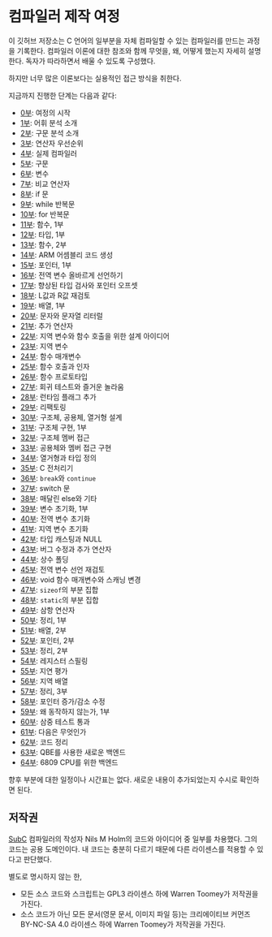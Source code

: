 # 컴파일러 제작 여정

이 깃허브 저장소는 C 언어의 일부분을 자체 컴파일할 수 있는 컴파일러를 만드는 과정을 기록한다. 컴파일러 이론에 대한 참조와 함께 무엇을, 왜, 어떻게 했는지 자세히 설명한다. 독자가 따라하면서 배울 수 있도록 구성했다.

하지만 너무 많은 이론보다는 실용적인 접근 방식을 취한다.

지금까지 진행한 단계는 다음과 같다:

 + [0부](00_Introduction/Readme.md): 여정의 시작
 + [1부](01_Scanner/Readme.md): 어휘 분석 소개
 + [2부](02_Parser/Readme.md): 구문 분석 소개
 + [3부](03_Precedence/Readme.md): 연산자 우선순위
 + [4부](04_Assembly/Readme.md): 실제 컴파일러
 + [5부](05_Statements/Readme.md): 구문
 + [6부](06_Variables/Readme.md): 변수
 + [7부](07_Comparisons/Readme.md): 비교 연산자
 + [8부](08_If_Statements/Readme.md): if 문
 + [9부](09_While_Loops/Readme.md): while 반복문
 + [10부](10_For_Loops/Readme.md): for 반복문
 + [11부](11_Functions_pt1/Readme.md): 함수, 1부
 + [12부](12_Types_pt1/Readme.md): 타입, 1부
 + [13부](13_Functions_pt2/Readme.md): 함수, 2부
 + [14부](14_ARM_Platform/Readme.md): ARM 어셈블리 코드 생성
 + [15부](15_Pointers_pt1/Readme.md): 포인터, 1부
 + [16부](16_Global_Vars/Readme.md): 전역 변수 올바르게 선언하기
 + [17부](17_Scaling_Offsets/Readme.md): 향상된 타입 검사와 포인터 오프셋
 + [18부](18_Lvalues_Revisited/Readme.md): L값과 R값 재검토
 + [19부](19_Arrays_pt1/Readme.md): 배열, 1부
 + [20부](20_Char_Str_Literals/Readme.md): 문자와 문자열 리터럴
 + [21부](21_More_Operators/Readme.md): 추가 연산자
 + [22부](22_Design_Locals/Readme.md): 지역 변수와 함수 호출을 위한 설계 아이디어
 + [23부](23_Local_Variables/Readme.md): 지역 변수
 + [24부](24_Function_Params/Readme.md): 함수 매개변수
 + [25부](25_Function_Arguments/Readme.md): 함수 호출과 인자
 + [26부](26_Prototypes/Readme.md): 함수 프로토타입
 + [27부](27_Testing_Errors/Readme.md): 회귀 테스트와 즐거운 놀라움
 + [28부](28_Runtime_Flags/Readme.md): 런타임 플래그 추가
 + [29부](29_Refactoring/Readme.md): 리팩토링
 + [30부](30_Design_Composites/Readme.md): 구조체, 공용체, 열거형 설계
 + [31부](31_Struct_Declarations/Readme.md): 구조체 구현, 1부
 + [32부](32_Struct_Access_pt1/Readme.md): 구조체 멤버 접근
 + [33부](33_Unions/Readme.md): 공용체와 멤버 접근 구현
 + [34부](34_Enums_and_Typedefs/Readme.md): 열거형과 타입 정의
 + [35부](35_Preprocessor/Readme.md): C 전처리기
 + [36부](36_Break_Continue/Readme.md): `break`와 `continue`
 + [37부](37_Switch/Readme.md): switch 문
 + [38부](38_Dangling_Else/Readme.md): 매달린 else와 기타
 + [39부](39_Var_Initialisation_pt1/Readme.md): 변수 초기화, 1부
 + [40부](40_Var_Initialisation_pt2/Readme.md): 전역 변수 초기화
 + [41부](41_Local_Var_Init/Readme.md): 지역 변수 초기화
 + [42부](42_Casting/Readme.md): 타입 캐스팅과 NULL
 + [43부](43_More_Operators/Readme.md): 버그 수정과 추가 연산자
 + [44부](44_Fold_Optimisation/Readme.md): 상수 폴딩
 + [45부](45_Globals_Again/Readme.md): 전역 변수 선언 재검토
 + [46부](46_Void_Functions/Readme.md): void 함수 매개변수와 스캐닝 변경
 + [47부](47_Sizeof/Readme.md): `sizeof`의 부분 집합
 + [48부](48_Static/Readme.md): `static`의 부분 집합
 + [49부](49_Ternary/Readme.md): 삼항 연산자
 + [50부](50_Mop_up_pt1/Readme.md): 정리, 1부
 + [51부](51_Arrays_pt2/Readme.md): 배열, 2부
 + [52부](52_Pointers_pt2/Readme.md): 포인터, 2부
 + [53부](53_Mop_up_pt2/Readme.md): 정리, 2부
 + [54부](54_Reg_Spills/Readme.md): 레지스터 스필링
 + [55부](55_Lazy_Evaluation/Readme.md): 지연 평가
 + [56부](56_Local_Arrays/Readme.md): 지역 배열
 + [57부](57_Mop_up_pt3/Readme.md): 정리, 3부
 + [58부](58_Ptr_Increments/Readme.md): 포인터 증가/감소 수정
 + [59부](59_WDIW_pt1/Readme.md): 왜 동작하지 않는가, 1부
 + [60부](60_TripleTest/Readme.md): 삼중 테스트 통과
 + [61부](61_What_Next/Readme.md): 다음은 무엇인가
 + [62부](62_Cleanup/Readme.md): 코드 정리
 + [63부](63_QBE/Readme.md): QBE를 사용한 새로운 백엔드
 + [64부](64_6809_Target/Readme.md): 6809 CPU를 위한 백엔드

향후 부분에 대한 일정이나 시간표는 없다. 새로운 내용이 추가되었는지 수시로 확인하면 된다.

## 저작권

[SubC](http://www.t3x.org/subc/) 컴파일러의 작성자 Nils M Holm의 코드와 아이디어 중 일부를 차용했다. 그의 코드는 공용 도메인이다. 내 코드는 충분히 다르기 때문에 다른 라이센스를 적용할 수 있다고 판단했다.

별도로 명시하지 않는 한,

 + 모든 소스 코드와 스크립트는 GPL3 라이센스 하에 Warren Toomey가 저작권을 가진다.
 + 소스 코드가 아닌 모든 문서(영문 문서, 이미지 파일 등)는 크리에이티브 커먼즈 BY-NC-SA 4.0 라이센스 하에 Warren Toomey가 저작권을 가진다.